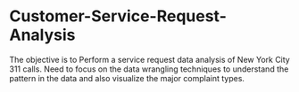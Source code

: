 # Customer-Service-Request-Analysis
The objective is to Perform a service request data analysis of New York City 311 calls. Need to focus on the data wrangling techniques to understand the pattern in the data and also visualize the major complaint types. 
